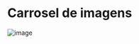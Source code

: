 # Carrosel de imagens

![image](https://user-images.githubusercontent.com/59753526/99895516-3f4a0000-2c67-11eb-831c-e64362ef76c7.png)
